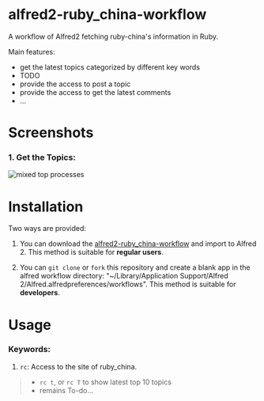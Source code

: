 alfred2-ruby_china-workflow
======================

A workflow of Alfred2 fetching ruby-china's information in Ruby.

Main features:

- get the latest topics categorized by different key words
- TODO
- provide the access to post a topic
- provide the access to get the latest comments
- …

Screenshots
======================

### 1. Get the Topics:

![mixed top processes](https://raw.github.com/KgTong/alfred2-ruby_china-workflow/master/screenshots/rc-topics.png)


Installation
======================

Two ways are provided:

1. You can download the [alfred2-ruby_china-workflow]() and import to Alfred 2. This method is suitable for **regular users**.

2. You can `git clone` or `fork` this repository and create a blank app in the alfred workflow directory: "~/Library/Application Support/Alfred 2/Alfred.alfredpreferences/workflows". This method is suitable for **developers**.

Usage
======================

### Keywords:

1. `rc`: Access to the site of ruby_china.
>   - `rc t`, or `rc T` to show latest top 10 topics 
>   - remains To-do...
